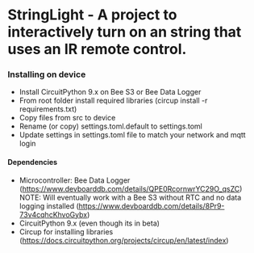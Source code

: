 # StringLight - A project to interactively turn on an string that uses an IR remote control.

### Installing on device 
- Install CircuitPython 9.x on Bee S3 or Bee Data Logger
- From root folder install required libraries (circup install -r requirements.txt)
- Copy files from src to device
- Rename (or copy) settings.toml.default to settings.toml
- Update settings in settings.toml file to match your network and mqtt login


#### Dependencies
- Microcontroller: Bee Data Logger (https://www.devboarddb.com/details/QPE0RcornwrYC29O_qsZC)
 NOTE: Will eventually work with a Bee S3 without RTC and no data logging installed (https://www.devboarddb.com/details/8Pr9-73v4cqhcKhvoGybx)
- CircuitPython 9.x (even though its in beta)
- Circup for installing libraries (https://docs.circuitpython.org/projects/circup/en/latest/index)